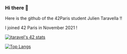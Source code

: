 ### Hi there 👋

Here is the github of the 42Paris student Julien Taravella !!

I joined 42 Paris in November 2021 !

[![jtaravel's 42 stats](https://badge42.vercel.app/api/v2/clfl5tmbd000608mv1k8a1xi4/stats?cursusId=21&coalitionId=45)](https://github.com/JaeSeoKim/badge42)

[![Top Langs](https://github-readme-stats.vercel.app/api/top-langs/?username=JoLMG42&layout=compact&theme=outrun)](https://github.com/anuraghazra/github-readme-stats)

